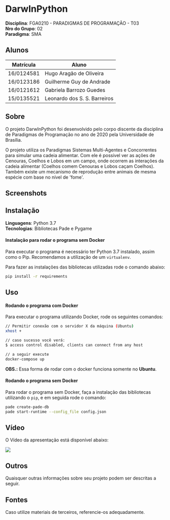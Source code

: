 # DarwInPython

**Disciplina**: FGA0210 - PARADIGMAS DE PROGRAMAÇÃO - T03 <br>
**Nro do Grupo**: 02<br>
**Paradigma**: SMA<br>

## Alunos

| Matrícula  | Aluno                        |
| ---------- | ---------------------------- |
| 16/0124581 | Hugo Aragão de Oliveira      |
| 16/0123186 | Guilherme Guy de Andrade     |
| 16/0121612 | Gabriela Barrozo Guedes      |
| 15/0135521 | Leonardo dos S. S. Barreiros |

## Sobre

O projeto DarwInPython foi desenvolvido pelo corpo discente da disciplina de Paradigmas de Programação no ano de 2020 pela Universidade de Brasília. 

O projeto utiliza os Paradigmas Sistemas Multi-Agentes e Concorrentes para simular uma cadeia alimentar. Com ele é possivel ver as ações de Cenouras, Coelhos e Lobos em um campo, onde ocorrem as interações da cadeia alimentar (Coelhos comem Cenouras e Lobos caçam Coelhos). Também existe um mecanismo de reprodução entre animais de mesma espécie com base no nível de 'fome'.

## Screenshots

<!-- [Inicio do game](images/) -->
<!-- [Após interações](images/) -->

## Instalação

**Linguagens**: Python 3.7<br>
**Tecnologias**: Bibliotecas Pade e Pygame<br>

#### Instalação para rodar o programa sem Docker

Para executar o programa é necessário ter Python 3.7 instalado, assim como o Pip. Recomendamos a utilização de um `virtualenv`.

Para fazer as instalações das bibliotecas utilizadas rode o comando abaixo:

```sh
pip install -r requirements
```

## Uso

#### Rodando o programa com Docker

Para executar o programa utilizando Docker, rode os seguintes comandos:

```sh
// Permitir conexão com o servidor X da máquina (Ubuntu)
xhost +

// caso sucesso você verá:
$ access control disabled, clients can connect from any host

// a seguir execute
docker-compose up
```

**OBS.:** Essa forma de rodar com o docker funciona somente no **Ubuntu**.

#### Rodando o programa sem Docker

Para rodar o programa sem Docker, faça a instalação das bibliotecas utilizando o `pip`, e em seguida rode o comando:

```sh
pade create-pade-db
pade start-runtime --config_file config.json
```

## Vídeo

O Vídeo da apresentação está disponível abaixo:

[<img src="https://img.youtube.com/vi/Y3r-QRjGB8Q/maxresdefault.jpg">](https://youtu.be/Y3r-QRjGB8Q)

## Outros

Quaisquer outras informações sobre seu projeto podem ser descritas a seguir.

## Fontes

Caso utilize materiais de terceiros, referencie-os adequadamente.
